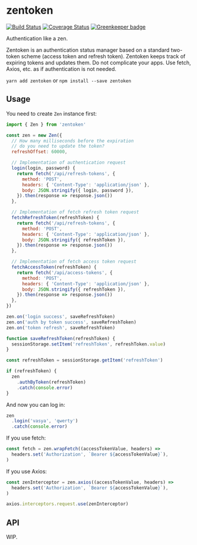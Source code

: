 # zentoken

[![Build Status][status-img]][status-url]
[![Coverage Status][cover-img]][cover-url]
[![Greenkeeper badge](https://badges.greenkeeper.io/bigslycat/zentoken.svg)](https://greenkeeper.io/)

Authentication like a zen.

Zentoken is an authentication status manager based on a standard two-token
scheme (access token and refresh token). Zentoken keeps track of expiring tokens
and updates them. Do not complicate your apps. Use fetch, Axios, etc. as if
authentication is not needed.

`yarn add zentoken` or `npm install --save zentoken`

## Usage

You need to create `Zen` instance first:

```js
import { Zen } from 'zentoken'

const zen = new Zen({
  // How many milliseconds before the expiration
  // do you need to update the token?
  refreshOffset: 60000,

  // Implementation of authentication request
  login(login, password) {
    return fetch('/api/refresh-tokens', {
      method: 'POST',
      headers: { 'Content-Type': 'application/json' },
      body: JSON.stringify({ login, password }),
    }).then(response => response.json())
  },

  // Implementation of fetch refresh token request
  fetchRefreshToken(refreshToken) {
    return fetch('/api/refresh-tokens', {
      method: 'POST',
      headers: { 'Content-Type': 'application/json' },
      body: JSON.stringify({ refreshToken }),
    }).then(response => response.json())
  },

  // Implementation of fetch access token request
  fetchAccessToken(refreshToken) {
    return fetch('/api/access-tokens', {
      method: 'POST',
      headers: { 'Content-Type': 'application/json' },
      body: JSON.stringify({ refreshToken }),
    }).then(response => response.json())
  },
})

zen.on('login success', saveRefreshToken)
zen.on('auth by token success', saveRefreshToken)
zen.on('token refresh', saveRefreshToken)

function saveRefreshToken(refreshToken) {
  sessionStorage.setItem('refreshToken', refreshToken.value)
}

const refreshToken = sessionStorage.getItem('refreshToken')

if (refreshToken) {
  zen
    .authByToken(refreshToken)
    .catch(console.error)
}
```

And now you can log in:

```js
zen
  .login('vasya', 'qwerty')
  .catch(console.error)
```

If you use fetch:

```js
const fetch = zen.wrapFetch((accessTokenValue, headers) =>
  headers.set('Authorization', `Bearer ${accessTokenValue}`),
)
```

If you use Axios:

```js
const zenInterceptor = zen.axios((accessTokenValue, headers) =>
  headers.set('Authorization', `Bearer ${accessTokenValue}`),
)

axios.interceptors.request.use(zenInterceptor)
```

## API

WIP.

[status-url]: https://travis-ci.org/bigslycat/zentoken
[status-img]: https://travis-ci.org/bigslycat/zentoken.svg?branch=master
[cover-url]: https://coveralls.io/github/bigslycat/zentoken?branch=master
[cover-img]: https://coveralls.io/repos/github/bigslycat/zentoken/badge.svg?branch=master
